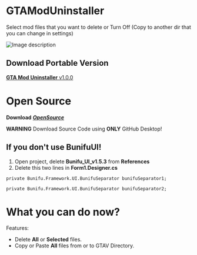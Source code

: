 # GTAModUninstaller
Select mod files that you want to delete or Turn Off (Copy to another dir that you can change in settings)

  ![Image description](https://i.gyazo.com/edc6c724de6e29a829f4f0d59df05d32.png)

## Download Portable Version
[**GTA Mod Uninstaller** v1.0.0](https://github.com/hesa656/GTAModUninstaller/releases/tag/1.0.0)
# Open Source
**Download** [**_OpenSource_**](https://github.com/hesa656/GTAModUninstaller)

**WARNING**
Download Source Code using **ONLY** GitHub Desktop!

## If you don't use BunifuUI!
1. Open project, delete **Bunifu_UI_v1.5.3** from **References**
2. Delete this two lines in **Form1.Designer.cs**

`private Bunifu.Framework.UI.BunifuSeparator bunifuSeparator1;`

`private Bunifu.Framework.UI.BunifuSeparator bunifuSeparator2;`

# What you can do now?
Features:
- Delete **All** or **Selected** files.
- Copy or Paste **All** files from or to GTAV Directory.
